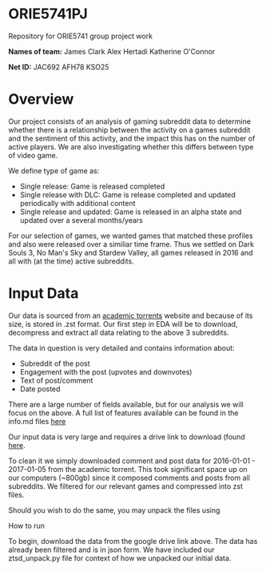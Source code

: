 # ORIE5741PJ
Repository for ORIE5741 group project work

**Names of team:**
James Clark
Alex Hertadi
Katherine O'Connor

**Net ID:**
JAC692
AFH78
KSO25

# Overview
Our project consists of an analysis of gaming subreddit data to determine whether there is a relationship between the activity on a games subreddit and the sentiment of this activity, and the impact this has on the number of active players. We are also investigating whether this differs between type of video game.

We define type of game as:
 - Single release: Game is released completed
 - Single release with DLC: Game is release completed and updated periodically with additional content
 - Single release and updated: Game is released in an alpha state and updated over a several months/years

For our selection of games, we wanted games that matched these profiles and also were released over a similiar time frame. Thus we settled on Dark Souls 3, No Man's Sky and Stardew Valley, all games released in 2016 and all with (at the time) active subreddits.

# Input Data
Our data is sourced from an [academic torrents](https://academictorrents.com/details/9c263fc85366c1ef8f5bb9da0203f4c8c8db75f4/tech&filelist=1) website and because of its size, is stored in .zst format. Our first step in EDA will be to download, decompress and extract all data relating to the above 3 subreddits.

The data in question is very detailed and contains information about:
- Subreddit of the post
- Engagement with the post (upvotes and downvotes)
- Text of post/comment
- Date posted

There are a large number of fields available, but for our analysis we will focus on the above. A full list of features available can be found in the info.md files [here](https://drive.filen.io/f/fb67389b-2eb2-42e8-9d2f-474ca153e105#cgZ5eW2NWXuS9n9rVhdnTkPDmZAeuOhk)

Our input data is very large and requires a drive link to download (found [here](https://drive.google.com/drive/folders/1zf7hDntAEjSkgaZHAL7tawRT5hVLaxZ9?usp=sharing).

To clean it we simply downloaded comment and post data for 2016-01-01 - 2017-01-05 from the academic torrent. This took significant space up on our computers (~800gb) since it composed comments and posts from all subreddits. We filtered for our relevant games and compressed into zst files. 

Should you wish to do the same, you may unpack the files using

How to run

To begin, download the data from the google drive link above. The data has already been filtered and is in json form. We have included our ztsd_unpack.py file for context of how we unpacked our initial data.



